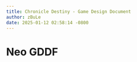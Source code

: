 ```yaml
---
title: Chronicle Destiny - Game Design Document
author: zBuLe
date: 2025-01-12 02:58:14 -0800
---
```


# Neo GDDF